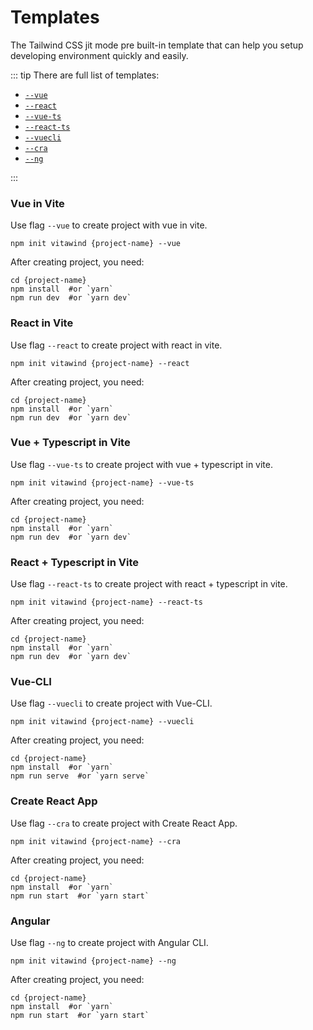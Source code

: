 # Templates

The Tailwind CSS jit mode pre built-in template that can help you setup developing environment quickly and easily.

::: tip There are full list of templates:
- [`--vue`](#vue-in-vite)
- [`--react`](#react-in-vite)
- [`--vue-ts`](#vue-typescript-in-vite)
- [`--react-ts`](#react-typescript-in-vite)
- [`--vuecli`](#vue-cli)
- [`--cra`](#create-react-app)
- [`--ng`](#angular)
<!-- - [`--cra22`](#create-react-app-tailwindcss-2-2) -->
:::
<br>

### Vue in Vite 
Use flag `--vue` to create project with vue in vite.
```shell
npm init vitawind {project-name} --vue
```
After creating project, you need:
```shell
cd {project-name}
npm install  #or `yarn`
npm run dev  #or `yarn dev`
```

### React in Vite 
Use flag `--react` to create project with react in vite.
```shell
npm init vitawind {project-name} --react
```
After creating project, you need:
```shell
cd {project-name}
npm install  #or `yarn`
npm run dev  #or `yarn dev`
```
### Vue + Typescript in Vite 
Use flag `--vue-ts` to create project with vue + typescript in vite.
```shell
npm init vitawind {project-name} --vue-ts
```
After creating project, you need:
```shell
cd {project-name}
npm install  #or `yarn`
npm run dev  #or `yarn dev`
```

### React + Typescript in Vite 
Use flag `--react-ts` to create project with react + typescript in vite.
```shell
npm init vitawind {project-name} --react-ts
```
After creating project, you need:
```shell
cd {project-name}
npm install  #or `yarn`
npm run dev  #or `yarn dev`
```

### Vue-CLI
Use flag `--vuecli` to create project with Vue-CLI.
```shell
npm init vitawind {project-name} --vuecli
```
After creating project, you need:
```shell
cd {project-name}
npm install  #or `yarn`
npm run serve  #or `yarn serve`
```

### Create React App 
Use flag `--cra` to create project with Create React App.
```shell
npm init vitawind {project-name} --cra
```
After creating project, you need:
```shell
cd {project-name}
npm install  #or `yarn`
npm run start  #or `yarn start`
```
<!-- ### Create React App 
Use flag `--cra` to create project with Create React App and ***Tailwind CSS version is 2.1.4***. For newest version of Tailwind, see ["Create React App + TailwindCSS 2.2"](#create-react-app-tailwindcss-2-2) section.
```shell
npm init vitawind {project-name} --cra
```
After creating project, you need:
```shell
cd {project-name}
npm install  #or `yarn`
npm run start  #or `yarn start`
``` -->

<!-- ### Create React App + TailwindCSS 2.2
Use flag `--cra22` to create project with Create React App and ***Tailwind CSS version is 2.2 or higher***.

```shell
npm init vitawind {project-name} --cra22
```
After creating project, you need:
```shell
cd {project-name}
npm install  #or `yarn`
npm run start  #or `yarn start`
``` -->

### Angular
Use flag `--ng` to create project with Angular CLI.

```shell
npm init vitawind {project-name} --ng
```
After creating project, you need:
```shell
cd {project-name}
npm install  #or `yarn`
npm run start  #or `yarn start`
```
